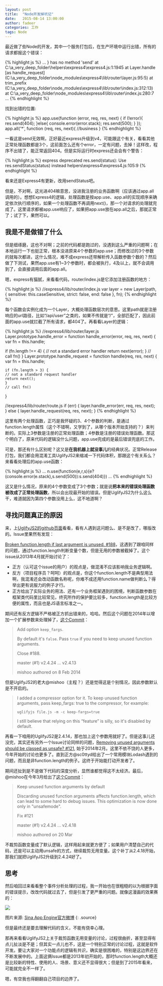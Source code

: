 ```yaml
---
layout: post
title:  "Node开发掉坑记"
date:   2015-08-14 13:00:00
author: fadeer
categories: 工作
tags: Node 
---
```


最近做了些Node的开发，其中一个服务打包后，在生产环境中运行出错，所有的请求都报这个错误：

{% highlight js %}
...
} has no method 'send'
   at C:\a_very_deep_folder\helpers\express4\express4.js:1:1945
   at Layer.handle [as handle_request] (C:\a_very_deep_folder\node_modules\express4\lib\router\layer.js:95:5)
   at trim_prefix (C:\a_very_deep_folder\node_modules\express4\lib\router\index.js:312:13)
   at C:\a_very_deep_folder\node_modules\express4\lib\router\index.js:280:7
...
{% endhighlight %}

找到出错的位置:

{% highlight js %}
app.use(function (error, req, res, next) {
	if (!error){
		res.send(404);
	}else{
		console.error(error.stack);
		res.send(500);
	}
});
app.all('*', function (req, res, next){
	//business
}
{% endhighlight %}

一看这是send无效啊，正好最近express升级到v4，可能跟这个有关，看看其他正常处理函数都是3个，这前面怎么还有个error，一定有问题，去掉！这样改，程序不出错了，能正常返回404。但是实际运行时express还会会有个警告：

{% highlight js %}
express deprecated res.send(status): Use res.sendStatus(status) instead helpers\express4\express4.js:105:9 
{% endhighlight %}

看来还是Express4有更新，改用sendStatus吧。

但是，不对啊，这光进404嘛意思，没进我注册的业务函数啊（应该通过app.all调用的）。想想Express4的逻辑，处理函数是按app.use、app.all的实现顺序来确定依次执行顺序的，如果一个处理函数不再调用next()，那一个对请求的处理就完成了。这里请求都被app.use响应了，如果把app.use放在app.all之后，那就正常了；试了下，果然可以。

我是不是做错了什么
----
但是细琢磨，这也不对啊；之前的代码都是跑过的，没遇到这么严重的问题啊；在本地运行一下也挺正常，根本没进原来4个参数的app.use；而修改过的3个参数的就每次都进，这什么情况，难不成express还带解析传入函数参数个数的？然后做了下测试，果然app.use有1~3个参数时，都会被执行，4及以上，就不会调用到了，会直接调用后面的app.all。

嗯，express有猫腻，来看看代码，router/index.js是它添加注册函数的地方：

{% highlight js %}
//express4/lib/router/index.js
var layer = new Layer(path, {
      sensitive: this.caseSensitive,
      strict: false,
      end: false
}, fn);
{% endhighlight %}

每个函数会实例化成为一个Layer，大概处理函数层次的意思。这里path就是注册响应的url路径，比如“/api/user”之类的，如果不传就是“/”，全部匹配了，因此前面的app.use就拦截了所有请求，都404了。再看看Layer的逻辑：

{% highlight js %}
//express4/lib/router/layer.js
Layer.prototype.handle_error = function handle_error(error, req, res, next) {
  var fn = this.handle;

  if (fn.length !== 4) {
    // not a standard error handler
    return next(error);
  }
	// call fn()
}
Layer.prototype.handle_request = function handle(req, res, next) {
	var fn = this.handle;

	if (fn.length > 3) {
	// not a standard request handler
	return next();
	}
	// call fn()
}

//express4/lib/router/route.js
if (err) {
  layer.handle_error(err, req, res, next);
} else {
  layer.handle_request(req, res, next);
}
{% endhighlight %}

这里有两个处理函数，正巧是我怀疑的3、4个参数的判断，是通过function.length属性（这个不错啊，又学到了，从哪个版本开始支持的？）来判断的。实际上3参数是注册的正常处理函数；4参数是注册的错误处理函数。那这个明白了，原来代码的逻辑没什么问题，app.use完成的是最后错误兜底的工作。

可是，那还有什么区别呢？这又是**在我机器上就没事儿**的经典状况。正常Release打包，我们都会用混淆工具UglifyJS2来缩减一下代码体积，那跟这个有关系么？来看看处理后的app.use函数：

{% highlight js %}
...
n.use(function(e,r,s){e?(console.error(e.stack),s.send(500)):s.send(404)})
...
{% endhighlight %}

这又是什么情况，原来的4个参数变成了3个参数；就是说**把本来的错误处理函数被改成了正常处理函数**，所以会出现最开始的错误。但是UglifyJS2为什么这么干，难道就因为第四个参数没用上么，这不地道啊？

寻找问题真正的原因
----
来，上[UglifyJS2的github页面][ujs.git]看看，看有人遇到这问题么、是不是改了，哪版改的。Issue里果然有发现：

[Broken function.length if last argument is unused. #188][issue188]，这遇到了跟咱同样的问题，通过function.length判断变量个数，但是无用的参数被截掉了。这个issue从2013年4月就开始讨论了：

* 正方（认可这个issue的用户）的观点是，做混淆不应该影响我业务逻辑啊。
* 反方（项目程序员？呵呵）的观点是，你这个function.length不是典型用法啊，我混淆还会改动函数名称呢，你难不成还用function.name做判断么？得举出更有说服力的例子才行。
* 正方给出了实际业务的用法、还有一个业务框架遇到的困境，判断函数参数在框架类代码里比较常见，终究所作的保护要比较多，function.length是比较方便的属性，而且也是JS语言标准之一。

期间还有反方逻辑不严格被正方抓出错来的，哈哈。然后这个问题在2014年以增加一个扩展参数来处理掉了，[这个Commit][fixargs]：

> Add option `keep_fargs`.
> 
> By default it's `false`.  Pass `true` if you need to keep unused function arguments.
> 
> Close #188.
> 
> master (#1)  v2.4.24 … v2.4.13
> 
> mishoo authored on 8 Feb 2014

但是UglifyJS2的老大@mishoo（主程？）还是觉得这是个别情况，因此参数默认是不开启的。

> I added a compressor option for it. To keep unused function arguments, pass keep_fargs: true to the compressor, for example:
> 
> `uglifyjs file.js -m -c keep-fargs=true`
> 
> I still believe that relying on this “feature” is silly, so it's disabled by default.

再看一下咱用的UglifyJS2是2.4.14，那也加上这个参数用就好了。但是这事儿还没完，其实还有另外一个Issue讨论同样的问题，[Removing unused arguments should be classed as unsafe? #121][issue121], 始于2014年2月。这里不依不饶的人更多，今年开始的讨论也更多了。直到正方@sc0ttyd给出了一个常用模块Lodash遇到的问题，而且是非function.length的例子。这终于开始能打动开发者了。

期间还扯到是不是做下代码的深度分析，显然谁都觉得这不太经济。最后，@mishoo在今年3月给出了[这个Commit][fixkeep]：

>  Keep unused function arguments by default
> 
>  Discarding unused function arguments affects function.length, which can lead to some hard to debug issues.  This optimization is now done only in "unsafemode".
> 
>  Fix #121
> 
>  master (#1)  v2.4.24 … v2.4.18
> 
>  mishoo authored on 20 Mar

不裁剪函数变量成了默认逻辑，这样用起来就更方便了；如果用户清楚自己的代码，还是可以主动用unsafe的方式，继续裁剪无用变量。这个补丁从2.4.18开始，那我们就把UglifyJS2升级到2.4.24好了。

思考
----
然后咱回过来看看整个事件分析处理的过程，我一开始也在很粗糙的以为根据字面的错误提示，改改代码就过去了，但是引发了更严重的问题。就像这漫画的效果赛的：

![](http://7xkxri.com1.z0.glb.clouddn.com/fix_bug.png)

图片来源: [Sina App Engine官方微博](http://www.weibo.com/saet)
{: .source}

但是最终还是要去理解代码的含义，不能有侥幸心理。

那再来看看UglifyJS2上关于裁剪函数无用变量的讨论，过程很曲折，甚至显得有点儿扯淡是不是；但其实一点儿也不，这是一个特别正常的讨论过程，这就是软件开发。要让大家对一个功能点的逻辑有共识，确实是很困难的，特别是这边界还在不断发展中的。上面这俩Issue都是2013年初开始的，那时function.length大概还是比较新的特性、使用的人、场景、意义还不显得很大；但是到了2015年看来，可能就完全不一样了。

嗯，有空我也得翻翻自己项目的边界了。

[ujs.git]: https://github.com/mishoo/UglifyJS2
[issue188]: https://github.com/mishoo/UglifyJS2/issues/188
[issue121]: https://github.com/mishoo/UglifyJS2/issues/121
[fixargs]: https://github.com/mishoo/UglifyJS2/commit/ef2ef07cbd945c7a6456adedc413858145a9ed10
[fixkeep]: https://github.com/mishoo/UglifyJS2/commit/ecfd881ac6f4f62b5e8a15664fccc86271c0d003









